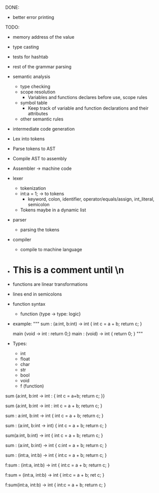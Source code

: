 DONE:
- better error printing

TODO:
- memory address of the value
- type casting
- tests for hashtab
- rest of the grammar parsing
- semantic analysis
    - type checking
    - scope resolution
        - Variables and functions declares before use, scope rules
    - symbol table
        - Keep track of variable and function declarations and their attributes
    - other semantic rules
- intermediate code generation





- Lex into tokens
- Parse tokens to AST
- Compile AST to assembly
- Assembler -> machine code

- lexer
    - tokenization
    - int:a = 1; -> to tokens
        - keyword, colon, identifier, operator/equals/assign, int_literal, semicolon
    - Tokens maybe in a dynamic list
- parser
    - parsing the tokens
- compiler
    - compile to machine language

- # This is a comment until \n
- functions are linear transformations
- lines end in semicolons
- function syntax
    - function {type -> type: logic}
- example:
"""
    sum : (a:int, b:int) -> int {
      int c = a + b;
      return c;
    }

    main {void -> int : return 0;}
    main : (void) -> int {
        return 0;
    }
"""

- Types:
    - int
    - float
    - char
    - str
    - bool
    - void
    - f (function)



sum {a:int, b:int -> int : {
    int c = a+b;
    return c;
}}

sum {a:int, b:int -> int : 
  int c = a + b;
  return c;
}

sum : a:int, b:int -> int {
  int c = a + b;
  return c;
}

sum : (a:int, b:int -> int) {
  int c = a + b;
  return c;
}

sum(a:int, b:int) -> int {
  int c = a + b;
  return c;
}

sum : (a:int, b:int) -> int {
    c:int = a + b;
    return c;
}

sum : (int:a, int:b) -> int {
    int:c = a + b;
    return c;
}

f:sum : (int:a, int:b) -> int {
    int:c = a + b;
    return c;
}

f:sum = (int:a, int:b) -> int {
    int:c = a + b;
    ret c;
}

f:sum(int:a, int:b) -> int {
    int:c = a + b;
    return c;
}

